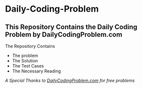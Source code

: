 # Daily-Coding-Problem
## This Repository Contains the Daily Coding Problem by DailyCodingProblem.com
The Repository Contains 
+ The problem 
+ The Solution
+ The Test Cases
+ The Necessary Reading 

_A Special Thanks to [DailyCodingProblem.com](https://www.dailycodingproblem.com/) for free problems_
